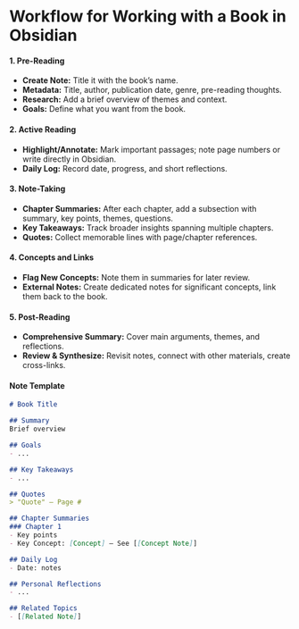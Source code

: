 # Workflow for Working with a Book in Obsidian

#### 1. Pre-Reading

* **Create Note:** Title it with the book’s name.
* **Metadata:** Title, author, publication date, genre, pre-reading thoughts.
* **Research:** Add a brief overview of themes and context.
* **Goals:** Define what you want from the book.

#### 2. Active Reading

* **Highlight/Annotate:** Mark important passages; note page numbers or write directly in Obsidian.
* **Daily Log:** Record date, progress, and short reflections.

#### 3. Note-Taking

* **Chapter Summaries:** After each chapter, add a subsection with summary, key points, themes, questions.
* **Key Takeaways:** Track broader insights spanning multiple chapters.
* **Quotes:** Collect memorable lines with page/chapter references.

#### 4. Concepts and Links

* **Flag New Concepts:** Note them in summaries for later review.
* **External Notes:** Create dedicated notes for significant concepts, link them back to the book.

#### 5. Post-Reading

* **Comprehensive Summary:** Cover main arguments, themes, and reflections.
* **Review & Synthesize:** Revisit notes, connect with other materials, create cross-links.

#### Note Template

```markdown
# Book Title

## Summary
Brief overview

## Goals
- ...

## Key Takeaways
- ...

## Quotes
> "Quote" – Page #

## Chapter Summaries
### Chapter 1
- Key points
- Key Concept: [Concept] – See [[Concept Note]]

## Daily Log
- Date: notes

## Personal Reflections
- ...

## Related Topics
- [[Related Note]]
```
